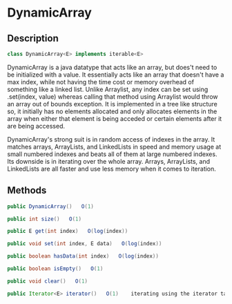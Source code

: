 # DynamicArray

## Description

```java
class DynamicArray<E> implements iterable<E>
```

DynamicArray is a java datatype that acts like an array, but does't need to be initialized with a value.
It essentially acts like an array that doesn't have a max index, while not having the time cost or memory overhead of something like a linked list.
Unlike Arraylist, any index can be set using .set(index, value) whereas calling that method using Arraylist would throw an array out of bounds exception.
It is implemented in a tree like structure so, it initially has no elements allocated and only allocates elements in the array when either that element is being acceded or certain elements after it are being accessed.

DynamicArray's strong suit is in random access of indexes in the array. It matches arrays, ArrayLists, and LinkedLists in speed and memory usage at small numbered indexes and beats all of them at large numbered indexes.
Its downside is in iterating over the whole array. Arrays, ArrayLists, and LinkedLists are all faster and use less memory when it comes to iteration.

## Methods

```java
public DynamicArray()   O(1)
``` 

```java
public int size()   O(1)
```

```java
public E get(int index)   O(log(index))
```

```java
public void set(int index, E data)   O(log(index))
```

```java
public boolean hasData(int index)   O(log(index))
```

```java
public boolean isEmpty()   O(1)
```

```java
public void clear()   O(1)
```

```java
public Iterator<E> iterator()   O(1)    iterating using the iterator takes O(size() * log(size()))
```
